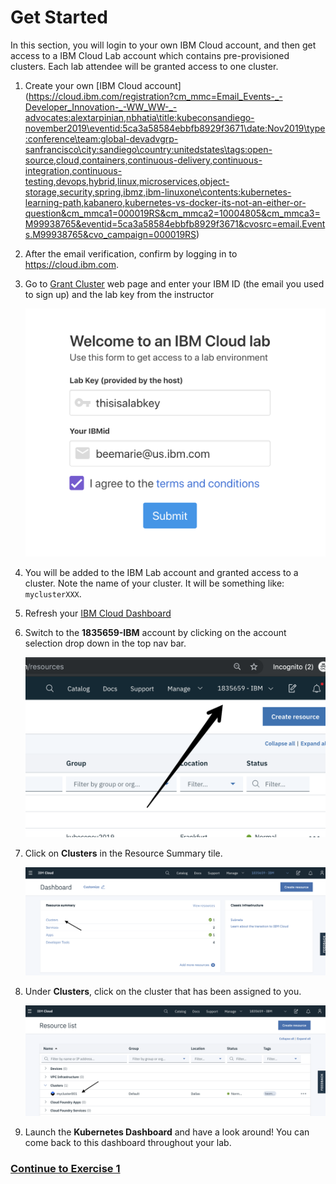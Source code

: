 # Get Started
In this section, you will login to your own IBM Cloud account, and then get access to a IBM Cloud Lab account which contains pre-provisioned clusters. Each lab attendee will be granted access to one cluster.

1. Create your own [IBM Cloud account] (https://cloud.ibm.com/registration?cm_mmc=Email_Events-_-Developer_Innovation-_-WW_WW-_-advocates:alextarpinian,nbhatia\title:kubeconsandiego-november2019\eventid:5ca3a58584ebbfb8929f3671\date:Nov2019\type:conference\team:global-devadvgrp-sanfrancisco\city:sandiego\country:unitedstates\tags:open-source,cloud,containers,continuous-delivery,continuous-integration,continuous-testing,devops,hybrid,linux,microservices,object-storage,security,spring,ibmz,ibm-linuxone\contents:kubernetes-learning-path,kabanero,kubernetes-vs-docker-its-not-an-either-or-question&cm_mmca1=000019RS&cm_mmca2=10004805&cm_mmca3=M99938765&eventid=5ca3a58584ebbfb8929f3671&cvosrc=email.Events.M99938765&cvo_campaign=000019RS)

1. After the email verification, confirm by logging in to https://cloud.ibm.com.

1. Go to [Grant Cluster](https://grant-cluster-iks.mybluemix.net/) web page and enter your IBM ID (the email you used to sign up) and the lab key from the instructor

    ![](README_images/get-clusters-no-region.png)

1. You will be added to the IBM Lab account and granted access to a cluster. Note the name of your cluster. It will be something like: `myclusterXXX`.

1. Refresh your [IBM Cloud Dashboard](https://cloud.ibm.com)

1. Switch to the **1835659-IBM** account by clicking on the account selection drop down in the top nav bar.

   ![](README_images/ibmaccount.png)

1. Click on **Clusters** in the Resource Summary tile.

    ![](README_images/dashboard.png)

1.  Under **Clusters**, click on the cluster that has been assigned to you.

    ![](README_images/resource_list.png)

1. Launch the **Kubernetes Dashboard** and have a look around! You can come back to this dashboard throughout your lab.

### [Continue to Exercise 1](/workshop/exercise-1/README.md)
